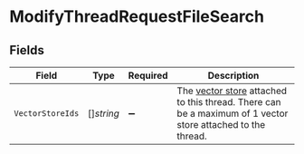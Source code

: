# ModifyThreadRequestFileSearch


## Fields

| Field                                                                                                                                                   | Type                                                                                                                                                    | Required                                                                                                                                                | Description                                                                                                                                             |
| ------------------------------------------------------------------------------------------------------------------------------------------------------- | ------------------------------------------------------------------------------------------------------------------------------------------------------- | ------------------------------------------------------------------------------------------------------------------------------------------------------- | ------------------------------------------------------------------------------------------------------------------------------------------------------- |
| `VectorStoreIds`                                                                                                                                        | []*string*                                                                                                                                              | :heavy_minus_sign:                                                                                                                                      | The [vector store](/docs/api-reference/vector-stores/object) attached to this thread. There can be a maximum of 1 vector store attached to the thread.<br/> |